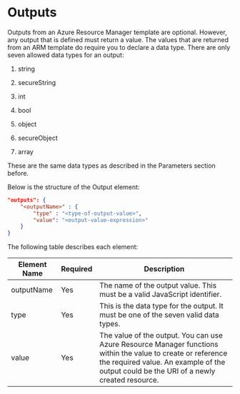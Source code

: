 # Outputs

Outputs from an Azure Resource Manager template are optional. However, any output that is defined must return a value. The values that are returned from an ARM template do require you to declare a data type. There are only seven allowed data types for an output:

1. string

2. secureString

3. int

4. bool

5. object

6. secureObject

7. array

These are the same data types as described in the Parameters section before.

Below is the structure of the Output element:

```JSON
"outputs": {
    "<outputName>" : {
        "type" : "<type-of-output-value>",
        "value": "<output-value-expression>"
    }
}
```

The following table describes each element:

|Element Name|Required|Description|
|---------|---------|---------|
|outputName|Yes|The name of the output value. This must be a valid JavaScript identifier.|
|type|Yes|This is the data type for the output. It must be one of the seven valid data types.|
|value|Yes|The value of the output. You can use Azure Resource Manager functions within the value to create or reference the required value. An example of the output could be the URI of a newly created resource.|